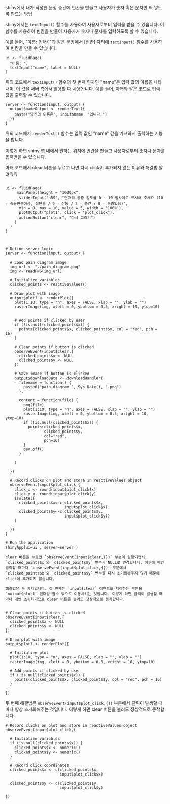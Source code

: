 shiny에서 내가 작성한 문장 중간에 빈칸을 만들고 사용자가 숫자 혹은 문자만 써 넣도록 만드는 방법

shiny에서는 `textInput()` 함수를 사용하여 사용자로부터 입력을 받을 수 있습니다. 이 함수를 사용하여 빈칸을 만들어 사용자가 숫자나 문자를 입력하도록 할 수 있습니다.

예를 들어, "이름: [빈칸]"과 같은 문장에서 [빈칸] 자리에 `textInput()` 함수를 사용하여 빈칸을 만들 수 있습니다.

```
ui <- fluidPage(
  "이름: ",
  textInput("name", label = NULL)
)
```

위의 코드에서 `textInput()` 함수의 첫 번째 인자인 "name"은 입력 값의 이름을 나타내며, 이 값을 서버 측에서 활용할 때 사용됩니다. 예를 들어, 아래와 같은 코드로 입력 값을 출력할 수 있습니다.

```
server <- function(input, output) {
  output$nameOutput <- renderText({
    paste("당신의 이름은", input$name, "입니다.")
  })
}
```

위의 코드에서 `renderText()` 함수는 입력 값인 "name" 값을 가져와서 출력하는 기능을 합니다. 

이렇게 하면 shiny 앱 내에서 원하는 위치에 빈칸을 만들고 사용자로부터 숫자나 문자를 입력받을 수 있습니다.



아래 코드에서 clear 버튼을 누르고 나면 다시 click이 추가되지 않는 이유와 해결법 알려줘줘
```

ui <- fluidPage(
     mainPanel(height = "1000px",
      sliderInput("nRS", "현재의 통증 강도를 0 ~ 10 점사이로 표시해 주세요 (10 - 죽을만큼아픔, 절단통 / 9 - 산통 / 5 - 중간 / 0 - 통증없음)",
      min = 0, max = 10, value = 5, width = '100%'),
      plotOutput("plot1", click = "plot_click"),
      actionButton("clear", "다시 그리기")
    )
  )
)



# Define server logic
server <- function(input, output) {
  
  # Load pain diagram image
  img_url <- "./pain_diagram.png"
  img <- readPNG(img_url)
  
  # Initialize variables
  clicked_points <- reactiveValues()
  
  # Draw plot with image
  output$plot1 <- renderPlot({
    plot(1:10, type = "n", axes = FALSE, xlab = "", ylab = "")
    rasterImage(img, xleft = 0, ybottom = 0.5, xright = 10, ytop=10)

    
    # Add points if clicked by user
    if (!is.null(clicked_points$x)) {
      points(clicked_points$x, clicked_points$y, col = "red", pch = 16)
    }
    
    # Clear points if button is clicked
    observeEvent(input$clear,{
      clicked_points$x <- NULL
      clicked_points$y <- NULL
    })
    
    # Save image if button is clicked
    output$downloadData <- downloadHandler(
      filename = function() {
        paste0("pain_diagram_", Sys.Date(), ".png")
      },
      
      content = function(file) {
        png(file)
        plot(1:10, type = "n", axes = FALSE, xlab = "", ylab = "")
        rasterImage(img, xleft = 0, ybottom = 0.5, xright = 10, ytop=10)
        if (!is.null(clicked_points$x)) {
          points(clicked_points$x,
                 clicked_points$y,
                 col="red",
                 pch=16)
        }
        dev.off()
      }
      
    )
    
  })
  
  # Record clicks on plot and store in reactiveValues object 
  observeEvent(input$plot_click,{
    click_x <- round(input$plot_click$x)
    click_y <- round(input$plot_click$y)
    isolate({
      clicked_points$x<-c(clicked_points$x,
                          input$plot_click$x)
      clicked_points$y<-c(clicked_points$y,
                          input$plot_click$y)}
    )

  })
}

# Run the application 
shinyApp(ui=ui , server=server )

clear 버튼을 누르면 `observeEvent(input$clear,{})` 부분이 실행되면서 `clicked_points$x`와 `clicked_points$y` 변수가 NULL로 변경됩니다. 이후에 매번 클릭할 때마다 `observeEvent(input$plot_click,{})` 부분에서 `clicked_points$x`와 `clicked_points$y` 변수를 다시 초기화해주지 않기 때문에 click이 추가되지 않습니다.

해결법은 두 가지입니다. 첫 번째는 `input$clear` 이벤트를 처리하는 부분을 `output$plot1` 렌더링 함수 밖으로 이동시키는 것입니다. 이렇게 하면 클릭이 발생할 때마다 매번 초기화되므로 clear 버튼을 눌러도 정상적으로 동작합니다.

```
```
```



```
# Clear points if button is clicked
observeEvent(input$clear,{
  clicked_points$x <- NULL
  clicked_points$y <- NULL
})

# Draw plot with image
output$plot1 <- renderPlot({
  
  # Initialize plot
  plot(1:10, type = "n", axes = FALSE, xlab = "", ylab = "")
  rasterImage(img, xleft = 0, ybottom = 0.5, xright = 10, ytop=10)

  # Add points if clicked by user
  if (!is.null(clicked_points$x)) {
    points(clicked_points$x, clicked_points$y, col = "red", pch = 16)
  }
  
})
```

두 번째 해결법은 `observeEvent(input$plot_click,{})` 부분에서 클릭이 발생할 때마다 항상 초기화해주는 것입니다. 이렇게 하면 clear 버튼을 눌러도 정상적으로 동작합니다.

```
# Record clicks on plot and store in reactiveValues object 
observeEvent(input$plot_click,{
  
  # Initialize variables
  if (is.null(clicked_points$x)) {
    clicked_points$x <- numeric()
    clicked_points$y <- numeric()
  }
  
  # Record click coordinates
  clicked_points$x <- c(clicked_points$x,
                        input$plot_click$x)
  
  clicked_points$y <- c(clicked_points$y,
                        input$plot_click$y)
  
})
```
